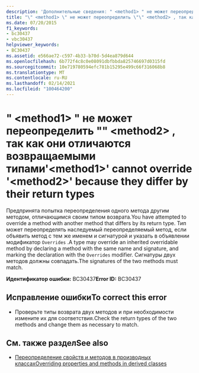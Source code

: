 ```yaml
---
description: 'Дополнительные сведения: " <method1> " не может переопределить "" <method2> , так как они отличаются возвращаемыми типами'
title: "\" <method1> \" не может переопределить \"\" <method2> , так как они отличаются возвращаемыми типами"
ms.date: 07/20/2015
f1_keywords:
- bc30437
- vbc30437
helpviewer_keywords:
- BC30437
ms.assetid: e566ae72-c597-4b33-b70d-5d4ea879d644
ms.openlocfilehash: 6b772f4c8c0e08091dbfbbda825746697d0315fd
ms.sourcegitcommit: 10e719780594efc781b15295e499c66f316068b8
ms.translationtype: MT
ms.contentlocale: ru-RU
ms.lasthandoff: 02/14/2021
ms.locfileid: "100464200"
---
```

# <a name="method1-cannot-override-method2-because-they-differ-by-their-return-types"></a><span data-ttu-id="f67d0-103">" \<method1> " не может переопределить "" \<method2> , так как они отличаются возвращаемыми типами</span><span class="sxs-lookup"><span data-stu-id="f67d0-103">'\<method1>' cannot override '\<method2>' because they differ by their return types</span></span>

<span data-ttu-id="f67d0-104">Предпринята попытка переопределения одного метода другим методом, отличающимся своим типом возврата.</span><span class="sxs-lookup"><span data-stu-id="f67d0-104">You have attempted to override a method with another method that differs by its return type.</span></span> <span data-ttu-id="f67d0-105">Тип может переопределять наследуемый переопределяемый метод, если объявить метод с тем же именем и сигнатурой и указать в объявлении модификатор `Overrides` .</span><span class="sxs-lookup"><span data-stu-id="f67d0-105">A type may override an inherited overridable method by declaring a method with the same name and signature, and marking the declaration with the `Overrides` modifier.</span></span> <span data-ttu-id="f67d0-106">Сигнатуры двух методов должны совпадать.</span><span class="sxs-lookup"><span data-stu-id="f67d0-106">The signatures of the two methods must match.</span></span>  
  
 <span data-ttu-id="f67d0-107">**Идентификатор ошибки:** BC30437</span><span class="sxs-lookup"><span data-stu-id="f67d0-107">**Error ID:** BC30437</span></span>  
  
## <a name="to-correct-this-error"></a><span data-ttu-id="f67d0-108">Исправление ошибки</span><span class="sxs-lookup"><span data-stu-id="f67d0-108">To correct this error</span></span>  
  
- <span data-ttu-id="f67d0-109">Проверьте типы возврата двух методов и при необходимости измените их для соответствия.</span><span class="sxs-lookup"><span data-stu-id="f67d0-109">Check the return types of the two methods and change them as necessary to match.</span></span>  
  
## <a name="see-also"></a><span data-ttu-id="f67d0-110">См. также раздел</span><span class="sxs-lookup"><span data-stu-id="f67d0-110">See also</span></span>

- [<span data-ttu-id="f67d0-111">Переопределение свойств и методов в производных классах</span><span class="sxs-lookup"><span data-stu-id="f67d0-111">Overriding properties and methods in derived classes</span></span>](../programming-guide/language-features/objects-and-classes/inheritance-basics.md#overriding-properties-and-methods-in-derived-classes)
